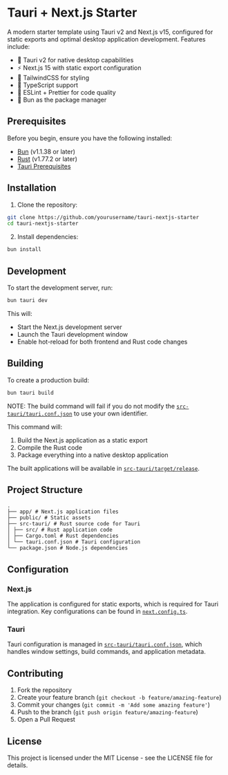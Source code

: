 # Tauri + Next.js Starter

A modern starter template using Tauri v2 and Next.js v15, configured for static exports and optimal desktop application development. Features include:

- 🦀 Tauri v2 for native desktop capabilities
- ⚡ Next.js 15 with static export configuration
- 🎨 TailwindCSS for styling
- 📝 TypeScript support
- 🔧 ESLint + Prettier for code quality
- 🥯 Bun as the package manager

## Prerequisites

Before you begin, ensure you have the following installed:
- [Bun](https://bun.sh/) (v1.1.38 or later)
- [Rust](https://www.rust-lang.org/) (v1.77.2 or later)
- [Tauri Prerequisites](https://tauri.app/v2/guides/getting-started/prerequisites)

## Installation

1. Clone the repository:
```bash
git clone https://github.com/yourusername/tauri-nextjs-starter
cd tauri-nextjs-starter
```

2. Install dependencies:
```bash
bun install
```

## Development

To start the development server, run:
```bash
bun tauri dev
```

This will:
- Start the Next.js development server
- Launch the Tauri development window
- Enable hot-reload for both frontend and Rust code changes

## Building

To create a production build:
```bash
bun tauri build
```

NOTE: The build command will fail if you do not modify the [`src-tauri/tauri.conf.json`](src-tauri/tauri.conf.json) to use your own identifier.

This command will:
1. Build the Next.js application as a static export
2. Compile the Rust code
3. Package everything into a native desktop application

The built applications will be available in [`src-tauri/target/release`](src-tauri/target/release).

## Project Structure
```
.
├── app/ # Next.js application files
├── public/ # Static assets
├── src-tauri/ # Rust source code for Tauri
│ ├── src/ # Rust application code
│ ├── Cargo.toml # Rust dependencies
│ └── tauri.conf.json # Tauri configuration
└── package.json # Node.js dependencies
```

## Configuration

### Next.js

The application is configured for static exports, which is required for Tauri integration. Key configurations can be found in [`next.config.ts`](next.config.ts).

### Tauri

Tauri configuration is managed in [`src-tauri/tauri.conf.json`](src-tauri/tauri.conf.json), which handles window settings, build commands, and application metadata.


## Contributing

1. Fork the repository
2. Create your feature branch (`git checkout -b feature/amazing-feature`)
3. Commit your changes (`git commit -m 'Add some amazing feature'`)
4. Push to the branch (`git push origin feature/amazing-feature`)
5. Open a Pull Request

## License

This project is licensed under the MIT License - see the LICENSE file for details.